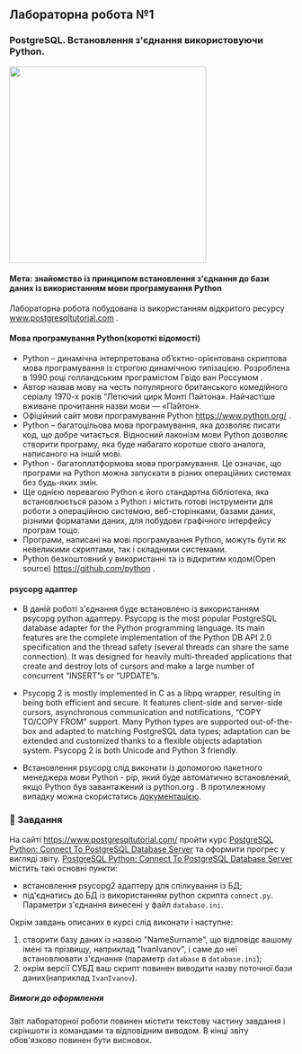 ## Лабораторна робота №1
### PostgreSQL. Встановлення з'єднання використовуючи Python.
<img src='img/logo.png' width=350/>

#### Мета: знайомство із принципом встановлення з'єднання до бази даних із використанням мови програмування Python
Лабораторна робота побудована із використанням відкритого ресурсу www.postgresqltutorial.com .

#### Мова програмування Python(короткі відомості)
* Python  – динамічна інтерпретована об’єктно-орієнтована скриптова мова програмування із строгою динамічною типізацією. Розроблена в 1990 році голландським програмістом Гвідо ван Россумом .
* Автор назвав мову на честь популярного британського комедійного серіалу 1970-х років "Летючий цирк Монті Пайтона». Найчастіше вживане прочитання назви мови — «Па́йтон».
* Офіційний сайт мови програмування Python https://www.python.org/ .
* Python – багатоцільова мова програмування, яка дозволяє писати код, що добре читається. Відносний лаконізм мови Python дозволяє створити програму, яка буде набагато коротше свого аналога, написаного на іншій мові.
* Python - багатоплатформова мова програмування. Це означає, що програми на Python можна запускати в різних операційних системах без будь-яких змін.
* Ще однією перевагою Python є його стандартна бібліотека, яка встановлюється разом з Python і містить готові інструменти для роботи з операційною системою, веб-сторінками, базами даних, різними форматами даних, для побудови графічного інтерфейсу програм тощо.
* Програми, написані на мові програмування Python, можуть бути як невеликими скриптами, так і складними системами.
* Python безкоштовний у використанні та із відкритим кодом(Open source) https://github.com/python .


#### psycopg адаптер
* В даній роботі з'єднання буде встановлено із використанням psycopg python адаптеру. Psycopg is the most popular PostgreSQL database adapter for the Python programming language. Its main features are the complete implementation of the Python DB API 2.0 specification and the thread safety (several threads can share the same connection). It was designed for heavily multi-threaded applications that create and destroy lots of cursors and make a large number of concurrent “INSERT”s or “UPDATE”s. 

* Psycopg 2 is mostly implemented in C as a libpq wrapper, resulting in being both efficient and secure. It features client-side and server-side cursors, asynchronous communication and notifications, “COPY TO/COPY FROM” support. Many Python types are supported out-of-the-box and adapted to matching PostgreSQL data types; adaptation can be extended and customized thanks to a flexible objects adaptation system. Psycopg 2 is both Unicode and Python 3 friendly.

* Встановлення psycopg слід виконати із допомогою пакетного менеджера мови Python - pip, який буде автоматично встановлений, якщо Python був завантажений із python.org . В протилежному випадку можна скористатись [документацією](https://pip.pypa.io/en/stable/installation/).

### 🎯 Завдання
На сайті https://www.postgresqltutorial.com/ пройти курс [PostgreSQL Python: Connect To PostgreSQL Database Server](https://www.postgresqltutorial.com/postgresql-python/connect/) та  оформити прогрес у вигляді звіту.
[PostgreSQL Python: Connect To PostgreSQL Database Server](https://www.postgresqltutorial.com/postgresql-python/connect/) містить такі основні пункти: 
- встановлення psycopg2 адaптеру для спілкування із БД;
- під'єднатись до БД із використанням python скрипта `connect.py`.  Параметри з'єднання винесені у файл `database.ini`.

Окрім завдань описаних в курсі слід виконати і наступне: 
1. створити базу даних із назвою "NameSurname", що відповідє вашому імені та прізвищу, наприклад "IvanIvanov", і саме до неї встановлювати з'єднання (параметр `database` в `database.ini`);
2. окрім версії СУБД ваш скрипт повинен виводити назву поточної бази даних(наприклад `IvanIvanov`).

##### Вимоги до оформлення
Звіт лабораторної роботи повинен містити текстову частину завдання і скріншоти із командами та відповідним виводом. В кінці звіту обов'язково повинен бути висновок.
